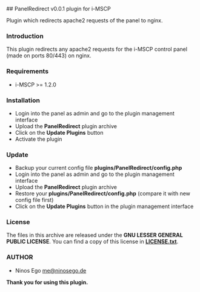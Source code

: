 ## PanelRedirect v0.0.1 plugin for i-MSCP

Plugin which redirects apache2 requests of the panel to nginx.

### Introduction

This plugin redirects any apache2 requests for the i-MSCP control panel (made on ports 80/443) on nginx.

### Requirements

* i-MSCP >= 1.2.0

### Installation

* Login into the panel as admin and go to the plugin management interface
* Upload the **PanelRedirect** plugin archive
* Click on the **Update Plugins** button
* Activate the plugin

### Update

* Backup your current config file **plugins/PanelRedirect/config.php**
* Login into the panel as admin and go to the plugin management interface
* Upload the **PanelRedirect** plugin archive
* Restore your **plugins/PanelRedirect/config.php** (compare it with new config file first)
* Click on the **Update Plugins** button in the plugin management interface

### License

The files in this archive are released under the **GNU LESSER GENERAL PUBLIC LICENSE**. You can find a copy of this
license in **[LICENSE.txt](LICENSE.txt)**.

### AUTHOR

 * Ninos Ego <me@ninosego.de>

**Thank you for using this plugin.**
